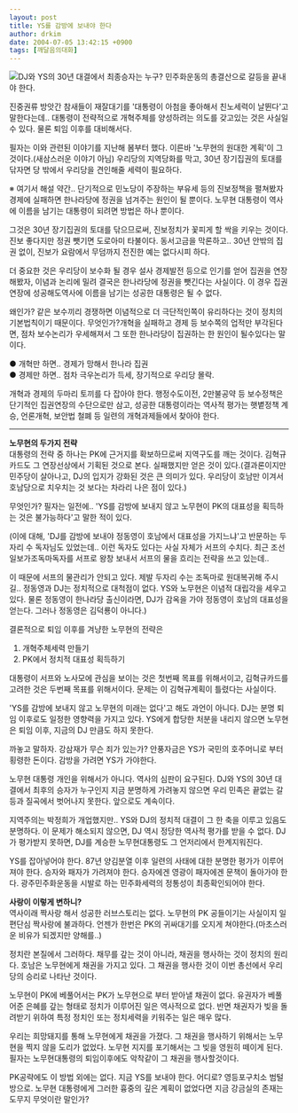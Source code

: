 ```yaml
---
layout: post
title: YS를 감방에 보내야 한다
author: drkim
date: 2004-07-05 13:42:15 +0900
tags: [깨달음의대화]
---
```

![](http://drkimz.com/technote/board/private/upimg/1089002168.jpg)DJ와 YS의 30년 대결에서 최종승자는 누구? 민주화운동의 총결산으로 갈등을 끝내야 한다.    
  
진중권류 방앗간 참새들이 재잘대기를 '대통령이 아첨을 좋아해서 친노세력이 날뛴다'고 말한다는데.. 대통령이 전략적으로 개혁주체를 양성하려는 의도를 갖고있는 것은 사실일 수 있다. 물론 퇴임 이후를 대비해서다.    
  
필자는 이와 관련된 이야기를 지난해 봄부터 했다. 이른바 '노무현의 원대한 계획'이 그것이다.(새삼스러운 이야기 아님) 우리당의 지역당화를 막고, 30년 장기집권의 토대를 닦자면 당 밖에서 우리당을 견인해줄 세력이 필요하다. 

    
        

        
              
  
※ 여기서 해설 약간.. 단기적으로 민노당이 주장하는 부유세 등의 진보정책을 펼쳐봤자 경제에 실패하면 한나라당에 정권을 넘겨주는 원인이 될 뿐이다. 노무현 대통령이 역사에 이름을 남기는 대통령이 되려면 방법은 하나 뿐이다.    
  
그것은 30년 장기집권의 토대를 닦으므로써, 진보정치가 꽃피게 할 싹을 키우는 것이다. 진보 좋다지만 정권 뺏기면 도로아미 타불이다. 동서고금을 막론하고.. 30년 안밖의 집권 없이, 진보가 요람에서 무덤까지 전진한 예는 없다시피 하다.    
  
더 중요한 것은 우리당이 보수화 될 경우 설사 경제발전 등으로 인기를 얻어 집권을 연장해봤자, 이념과 논리에 밀려 결국은 한나라당에 정권을 뺏긴다는 사실이다. 이 경우 집권연장에 성공해도역사에 이름을 남기는 성공한 대통령은 될 수 없다.    
  
왜인가? 같은 보수끼리 경쟁하면 이념적으로 더 극단적인쪽이 유리하다는 것이 정치의 기본법칙이기 때문이다. 무엇인가?개혁을 실패하고 경제 등 보수쪽의 업적만 부각된다면, 점차 보수논리가 우세해져서 그 또한 한나라당이 집권하는 한 원인이 될수있다는 말이다.    
  
● 개혁만 하면.. 경제가 망해서 한나라 집권  
● 경제만 하면.. 점차 극우논리가 득세, 장기적으로 우리당 몰락.    
  
개혁과 경제의 두마리 토끼를 다 잡아야 한다. 행정수도이전, 2만불공약 등 보수정책은 단기적인 집권연장의 수단으로만 삼고, 성공한 대통령이라는 역사적 평가는 햇볕정책 계승, 언론개혁, 보안법 철폐 등 일련의 개혁과제들에서 찾아야 한다.   
****  
**노무현의 두가지 전략**  
대통령의 전략 중 하나는 PK에 근거지를 확보하므로써 지역구도를 깨는 것이다. 김혁규 카드도 그 연장선상에서 기획된 것으로 본다. 실패했지만 얻은 것이 있다.(결과론이지만 민주당이 살아나고, DJ의 입지가 강화된 것은 큰 의미가 있다. 우리당이 호남만 이겨서 호남당으로 치우치는 것 보다는 차라리 나은 점이 있다.)    
  
무엇인가? 필자는 일전에.. 'YS를 감방에 보내지 않고 노무현이 PK의 대표성을 획득하는 것은 불가능하다'고 말한 적이 있다.    
  
(이에 대해, 'DJ를 감방에 보내야 정동영이 호남에서 대표성을 가지느냐'고 반문하는 두자리 수 독자님도 있었는데.. 이런 독자도 있다는 사실 자체가 서프의 수치다. 최근 조선일보가조독마독자를 서프로 왕창 보내서 서프의 물을 흐리는 전략을 쓰고 있는데..    
  
이 때문에 서프의 물관리가 안되고 있다. 제발 두자리 수는 조독마로 원대복귀해 주시길.. 정동영과 DJ는 정치적으로 대척점이 없다. YS와 노무현은 이념적 대립각을 세우고 있다. 물론 정동영이 한나라당 출신이라면, DJ가 감옥을 가야 정동영이 호남의 대표성을 얻는다. 그러나 정동영은 김덕룡이 아니다.) 
  
  
결론적으로 퇴임 이후를 겨냥한 노무현의 전략은    
  
1) 개혁주체세력 만들기   
2) PK에서 정치적 대표성 획득하기    
  
대통령이 서프와 노사모에 관심을 보이는 것은 첫번째 목표를 위해서이고, 김혁규카드를 고려한 것은 두번째 목표를 위해서이다. 문제는 이 김혁규계획이 틀렸다는 사실이다.    
  
'YS를 감방에 보내지 않고 노무현의 미래는 없다'고 해도 과언이 아니다. DJ는 분명 퇴임 이후로도 일정한 영향력을 가지고 있다. YS에게 합당한 처분을 내리지 않으면 노무현은 퇴임 이후, 지금의 DJ 만큼도 하지 못한다.    
  
까놓고 말하자. 강삼재가 무슨 죄가 있는가? 안풍자금은 YS가 국민의 호주머니로 부터 횡령한 돈이다. 감방을 가려면 YS가 가야한다.    
  
노무현 대통령 개인을 위해서가 아니다. 역사의 심판이 요구된다. DJ와 YS의 30년 대결에서 최후의 승자가 누구인지 지금 분명하게 가려놓지 않으면 우리 민족은 끝없는 갈등과 질곡에서 벗어나지 못한다. 앞으로도 계속이다.    
  
지역주의는 박정희가 개업했지만.. YS와 DJ의 정치적 대결이 그 한 축을 이루고 있음도 분명하다. 이 문제가 해소되지 않으면, DJ 역시 정당한 역사적 평가를 받을 수 없다. DJ가 평가받지 못하면, DJ를 계승한 노무현대통령도 그 언저리에서 한계지워진다.    
  
YS를 잡아넣어야 한다. 87년 양김분열 이후 일련의 사태에 대한 분명한 평가가 이루어져야 한다. 승자와 패자가 가려져야 한다. 승자에겐 영광이 패자에겐 문책이 돌아가야 한다. 광주민주화운동을 시발로 하는 민주화세력의 정통성이 최종확인되어야 한다.    
  
**사랑이 이렇게 변하니?**  
역사이래 짝사랑 해서 성공한 러브스토리는 없다. 노무현의 PK 공들이기는 사실이지 일편단심 짝사랑에 불과하다. 언젠가 한번은 PK의 귀싸대기를 오지게 쳐야한다.(마초스러운 비유가 되겠지만 양해를..)    
  
정치란 본질에서 그러하다. 채무를 갚는 것이 아니라, 채권을 행사하는 것이 정치의 원리다. 호남은 노무현에게 채권을 가지고 있다. 그 채권을 행사한 것이 이번 총선에서 우리당의 승리로 나타난 것이다. 
  
  
노무현이 PK에 베풀어서는 PK가 노무현으로 부터 받아낼 채권이 없다. 유권자가 베풀어준 은혜를 갚는 형태로 정치가 이루어진 일은 역사적으로 없다. 반면 채권자가 빚을 돌려받기 위하여 특정 정치인 또는 정치세력을 키워주는 일은 매우 많다.    
  
우리는 희망돼지를 통해 노무현에게 채권을 가졌다. 그 채권을 행사하기 위해서는 노무현을 찍지 않을 도리가 없었다. 노무현 지지를 포기해서는 그 빚을 영원히 떼이게 된다. 필자는 노무현대통령의 퇴임이후에도 악착같이 그 채권을 행사할것이다.    
  
PK공략에도 이 방법 외에는 없다. 지금 YS를 보내야 한다. 어디로? 영등포구치소 범털방으로. 노무현 대통령에게 그러한 흉중의 깊은 계획이 없었다면 지금 강금실의 존재는 도무지 무엇이란 말인가?